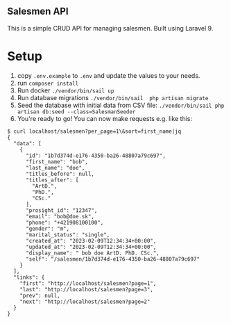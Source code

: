 ## Salesmen API

This is a simple CRUD API for managing salesmen. Built using Laravel 9.

# Setup
1. copy `.env.example` to `.env` and update the values to your needs.
2. run `composer install`
3. Run docker `./vendor/bin/sail up`
4. Run database migrations `./vendor/bin/sail  php artisan migrate`
5. Seed the database with initial data from CSV file: `./vendor/bin/sail php artisan db:seed --class=SalesmanSeeder`
6. You're ready to go! You can now make requests e.g. like this:
```shell
$ curl localhost/salesmen?per_page=1\&sort=first_name|jq
{
  "data": [
    {
      "id": "1b7d374d-e176-4350-ba26-48807a79c697",
      "first_name": "bob",
      "last_name": "doe",
      "titles_before": null,
      "titles_after": [
        "ArtD.",
        "PhD.",
        "CSc."
      ],
      "prosight_id": "12347",
      "email": "bob@doe.sk",
      "phone": "+421908100100",
      "gender": "m",
      "marital_status": "single",
      "created_at": "2023-02-09T12:34:34+00:00",
      "updated_at": "2023-02-09T12:34:34+00:00",
      "display_name": " bob doe ArtD. PhD. CSc.",
      "self": "/salesmen/1b7d374d-e176-4350-ba26-48807a79c697"
    }
  ],
  "links": {
    "first": "http://localhost/salesmen?page=1",
    "last": "http://localhost/salesmen?page=3",
    "prev": null,
    "next": "http://localhost/salesmen?page=2"
  }
}
